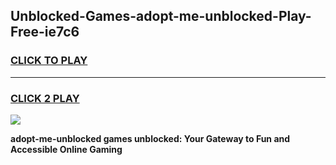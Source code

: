 
## Unblocked-Games-adopt-me-unblocked-Play-Free-ie7c6
<h3>
<a href="https://premium76.site?title=adopt-me-unblocked&ref=12A">CLICK TO PLAY</a></h3>
<hr>

<h3>
<a href="https://premium76.site?title=adopt-me-unblocked&ref=12A">CLICK 2 PLAY</a>
  
</h3>

<a href="https://premium76.site?title=adopt-me-unblocked&ref=12A"><img src="https://clearcache.store/games.png"></a>


**adopt-me-unblocked games unblocked: Your Gateway to Fun and Accessible Online Gaming**
